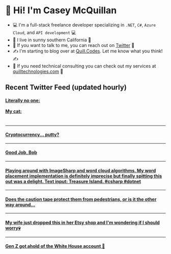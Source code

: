 # 👋 Hi! I'm Casey McQuillan

- 💻 I'm a full-stack freelance developer specializing in `.NET`, `C#`, `Azure Cloud`, and `API development` 💻
- 🌴 I live in sunny southern California 🌴
- 📲 If you want to talk to me, you can reach out on [Twitter](https://twitter.com/QuillCodes) 📲
- ✍ I'm starting to blog over at [Quill.Codes](https://quill.codes/). Let me know what you think! ✍
- 🦾 If you need technical consulting you can check out my services at [quilltechnologies.com](https://quilltechnologies.com/) 🦿


## Recent Twitter Feed (updated hourly)

<!-- BEGIN TWEETS -->
#### [Literally no one:<br /><br />My cat:<br /><br />](https://twitter.com/QuillCodes/status/1605067244093857792)

---


#### [Cryptocurrency... putty?](https://twitter.com/QuillCodes/status/1601683766849642497)

---


#### [Good Job, Bob](https://twitter.com/QuillCodes/status/1600376789100265472)

---


#### [Playing around with ImageSharp and word cloud algorithms. My word placement implementation is definitely imprecise but finally spitting this out was a delight. Text input: Treasure Island. #csharp #dotnet](https://twitter.com/QuillCodes/status/1584438220539822080)

---


#### [Does the caution tape protect them from pedestrians, or is it the other way around...](https://twitter.com/QuillCodes/status/1582191931181871104)

---


#### [My wife just dropped this in her Etsy shop and I'm wondering if I should worry💀](https://twitter.com/QuillCodes/status/1580788762430144512)

---


#### [Gen Z got ahold of the White House account 🤣](https://twitter.com/QuillCodes/status/1562951837979799552)
<!-- END TWEETS -->

<!--
**cmcquillan/cmcquillan** is a ✨ _special_ ✨ repository because its `README.md` (this file) appears on your GitHub profile.

Here are some ideas to get you started:

- 🔭 I’m currently working on ...
- 🌱 I’m currently learning ...
- 👯 I’m looking to collaborate on ...
- 🤔 I’m looking for help with ...
- 💬 Ask me about ...
- 📫 How to reach me: ...
- 😄 Pronouns: ...
- ⚡ Fun fact: ...
-->

